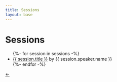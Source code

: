 ```yaml
---
title: Sessions
layout: base
---
```


# Sessions

<ul>
{%- for session in sessions -%}
  <li><a href="/sessions/{{ session.slug }}/">{{ session.title }}</a> by {{ session.speaker.name }}</li>
{%- endfor -%}
</ul>

[&larr;](/)
